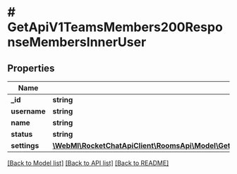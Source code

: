 # # GetApiV1TeamsMembers200ResponseMembersInnerUser

## Properties

Name | Type | Description | Notes
------------ | ------------- | ------------- | -------------
**_id** | **string** |  | [optional]
**username** | **string** |  | [optional]
**name** | **string** |  | [optional]
**status** | **string** |  | [optional]
**settings** | [**\WebMI\RocketChatApiClient\RoomsApi\Model\GetApiV1TeamsMembers200ResponseMembersInnerUserSettings**](GetApiV1TeamsMembers200ResponseMembersInnerUserSettings.md) |  | [optional]

[[Back to Model list]](../../README.md#models) [[Back to API list]](../../README.md#endpoints) [[Back to README]](../../README.md)
